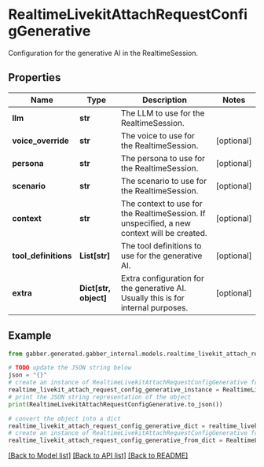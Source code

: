 # RealtimeLivekitAttachRequestConfigGenerative

Configuration for the generative AI in the RealtimeSession.

## Properties

Name | Type | Description | Notes
------------ | ------------- | ------------- | -------------
**llm** | **str** | The LLM to use for the RealtimeSession. | 
**voice_override** | **str** | The voice to use for the RealtimeSession. | [optional] 
**persona** | **str** | The persona to use for the RealtimeSession. | [optional] 
**scenario** | **str** | The scenario to use for the RealtimeSession. | [optional] 
**context** | **str** | The context to use for the RealtimeSession. If unspecified, a new context will be created. | [optional] 
**tool_definitions** | **List[str]** | The tool definitions to use for the generative AI. | [optional] 
**extra** | **Dict[str, object]** | Extra configuration for the generative AI. Usually this is for internal purposes. | [optional] 

## Example

```python
from gabber.generated.gabber_internal.models.realtime_livekit_attach_request_config_generative import RealtimeLivekitAttachRequestConfigGenerative

# TODO update the JSON string below
json = "{}"
# create an instance of RealtimeLivekitAttachRequestConfigGenerative from a JSON string
realtime_livekit_attach_request_config_generative_instance = RealtimeLivekitAttachRequestConfigGenerative.from_json(json)
# print the JSON string representation of the object
print(RealtimeLivekitAttachRequestConfigGenerative.to_json())

# convert the object into a dict
realtime_livekit_attach_request_config_generative_dict = realtime_livekit_attach_request_config_generative_instance.to_dict()
# create an instance of RealtimeLivekitAttachRequestConfigGenerative from a dict
realtime_livekit_attach_request_config_generative_from_dict = RealtimeLivekitAttachRequestConfigGenerative.from_dict(realtime_livekit_attach_request_config_generative_dict)
```
[[Back to Model list]](../README.md#documentation-for-models) [[Back to API list]](../README.md#documentation-for-api-endpoints) [[Back to README]](../README.md)


